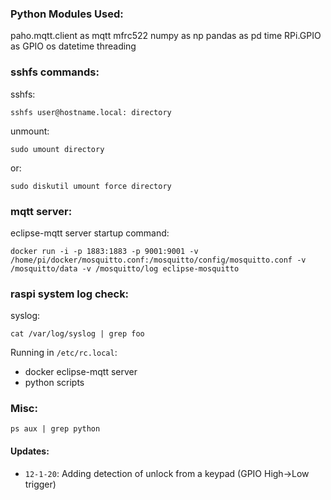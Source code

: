 

### Python Modules Used:
paho.mqtt.client as mqtt
mfrc522
numpy as np
pandas as pd
time
RPi.GPIO as GPIO
os
datetime
threading

### sshfs commands:

sshfs:

    sshfs user@hostname.local: directory

unmount:

    sudo umount directory

or:

    sudo diskutil umount force directory

### mqtt server:

eclipse-mqtt server startup command:

    docker run -i -p 1883:1883 -p 9001:9001 -v /home/pi/docker/mosquitto.conf:/mosquitto/config/mosquitto.conf -v /mosquitto/data -v /mosquitto/log eclipse-mosquitto

### raspi system log check:

syslog:

    cat /var/log/syslog | grep foo

Running in `/etc/rc.local`:
 - docker eclipse-mqtt server
 - python scripts

### Misc:

    ps aux | grep python

#### Updates:
- `12-1-20`: Adding detection of unlock from a keypad (GPIO High->Low trigger)